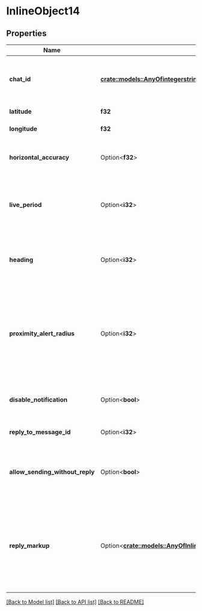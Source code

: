 # InlineObject14

## Properties

Name | Type | Description | Notes
------------ | ------------- | ------------- | -------------
**chat_id** | [**crate::models::AnyOfintegerstring**](anyOf<integer,string>.md) | Unique identifier for the target chat or username of the target channel (in the format `@channelusername`) | 
**latitude** | **f32** | Latitude of the location | 
**longitude** | **f32** | Longitude of the location | 
**horizontal_accuracy** | Option<**f32**> | The radius of uncertainty for the location, measured in meters; 0-1500 | [optional]
**live_period** | Option<**i32**> | Period in seconds for which the location will be updated (see [Live Locations](https://telegram.org/blog/live-locations), should be between 60 and 86400. | [optional]
**heading** | Option<**i32**> | For live locations, a direction in which the user is moving, in degrees. Must be between 1 and 360 if specified. | [optional]
**proximity_alert_radius** | Option<**i32**> | For live locations, a maximum distance for proximity alerts about approaching another chat member, in meters. Must be between 1 and 100000 if specified. | [optional]
**disable_notification** | Option<**bool**> | Sends the message [silently](https://telegram.org/blog/channels-2-0#silent-messages). Users will receive a notification with no sound. | [optional]
**reply_to_message_id** | Option<**i32**> | If the message is a reply, ID of the original message | [optional]
**allow_sending_without_reply** | Option<**bool**> | Pass *True*, if the message should be sent even if the specified replied-to message is not found | [optional]
**reply_markup** | Option<[**crate::models::AnyOfInlineKeyboardMarkupReplyKeyboardMarkupReplyKeyboardRemoveForceReply**](anyOf<InlineKeyboardMarkup,ReplyKeyboardMarkup,ReplyKeyboardRemove,ForceReply>.md)> | Additional interface options. A JSON-serialized object for an [inline keyboard](https://core.telegram.org/bots#inline-keyboards-and-on-the-fly-updating), [custom reply keyboard](https://core.telegram.org/bots#keyboards), instructions to remove reply keyboard or to force a reply from the user. | [optional]

[[Back to Model list]](../README.md#documentation-for-models) [[Back to API list]](../README.md#documentation-for-api-endpoints) [[Back to README]](../README.md)


